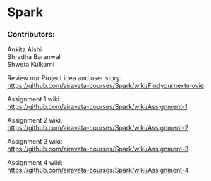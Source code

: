 # Spark

### Contributors:  
Ankita Alshi  
Shradha Baranwal  
Shweta Kulkarni  

Review our Project idea and user story:  
https://github.com/airavata-courses/Spark/wiki/Findyournextmovie

Assignment 1 wiki:  
https://github.com/airavata-courses/Spark/wiki/Assignment-1

Assignment 2 wiki:  
https://github.com/airavata-courses/Spark/wiki/Assignment-2

Assignment 3 wiki:  
https://github.com/airavata-courses/Spark/wiki/Assignment-3

Assignment 4 wiki:  
https://github.com/airavata-courses/Spark/wiki/Assignment-4
